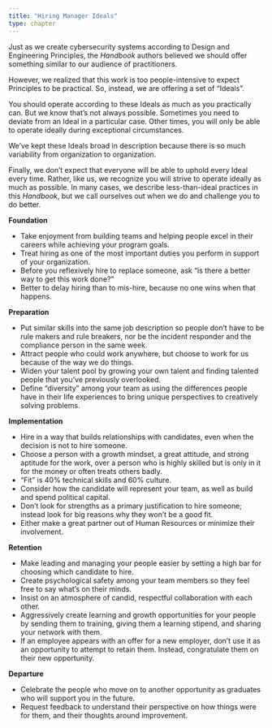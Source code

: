 ```yaml
---
title: "Hiring Manager Ideals"
type: chapter
---
```

Just as we create cybersecurity systems according to Design and Engineering Principles, the *Handbook* authors believed we should offer something similar to our audience of practitioners.

However, we realized that this work is too people-intensive to expect Principles to be practical. So, instead, we are offering a set of “Ideals”. 

You should operate according to these Ideals as much as you practically can. But we know that’s not always possible. Sometimes you need to deviate from an Ideal in a particular case. Other times, you will only be able to operate ideally during exceptional circumstances.

We’ve kept these Ideals broad in description because there is so much variability from organization to organization. 

Finally, we don’t expect that everyone will be able to uphold every Ideal every time. Rather, like us, we recognize you will strive to operate ideally as much as possible. In many cases, we describe less-than-ideal practices in this *Handbook*, but we call ourselves out when we do and challenge you to do better.

**Foundation**

  - Take enjoyment from building teams and helping people excel in their careers while achieving your program goals.
  - Treat hiring as one of the most important duties you perform in support of your organization.
  - Before you reflexively hire to replace someone, ask “is there a better way to get this work done?”
  - Better to delay hiring than to mis-hire, because no one wins when that happens.

**Preparation**

  - Put similar skills into the same job description so people don’t have to be rule makers and rule breakers, nor be the incident responder and the compliance person in the same week.
  - Attract people who could work anywhere, but choose to work for us because of the way we do things.
  - Widen your talent pool by growing your own talent and finding talented people that you’ve previously overlooked.
  - Define “diversity” among your team as using the differences people have in their life experiences to bring unique perspectives to creatively solving problems.

**Implementation**

  - Hire in a way that builds relationships with candidates, even when the decision is not to hire someone.
  - Choose a person with a growth mindset, a great attitude, and strong aptitude for the work, over a person who is highly skilled but is only in it for the money or often treats others badly.
  - “Fit” is 40% technical skills and 60% culture.
  - Consider how the candidate will represent your team, as well as build and spend political capital.
  - Don’t look for strengths as a primary justification to hire someone; instead look for big reasons why they won’t be a good fit.
  - Either make a great partner out of Human Resources or minimize their involvement.

**Retention**

  - Make leading and managing your people easier by setting a high bar for choosing which candidate to hire.
  - Create psychological safety among your team members so they feel free to say what’s on their minds.
  - Insist on an atmosphere of candid, respectful collaboration with each other.
  - Aggressively create learning and growth opportunities for your people by sending them to training, giving them a learning stipend, and sharing your network with them. 
  - If an employee appears with an offer for a new employer, don’t use it as an opportunity to attempt to retain them. Instead, congratulate them on their new opportunity.

**Departure**

  - Celebrate the people who move on to another opportunity as graduates who will support you in the future.
  - Request feedback to understand their perspective on how things were for them, and their thoughts around improvement.





